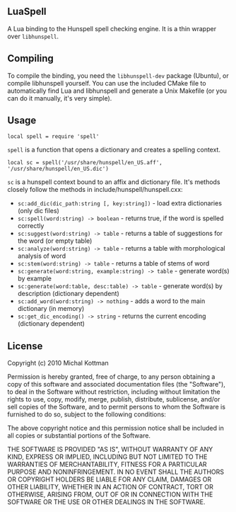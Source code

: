 LuaSpell
--------

A Lua binding to the Hunspell spell checking engine. It is a thin wrapper over `libhunspell`.

Compiling
---------

To compile the binding, you need the `libhunspell-dev` package (Ubuntu), or compile libhunspell yourself. You can use the included CMake file to automatically find Lua and libhunspell and generate a Unix Makefile (or you can do it manually, it's very simple).

Usage
-----

    local spell = require 'spell' 

`spell` is a function that opens a dictionary and creates a spelling context.

    local sc = spell('/usr/share/hunspell/en_US.aff', '/usr/share/hunspell/en_US.dic')

`sc` is a hunspell context bound to an affix and dictionary file. It's methods closely follow the methods in include/hunspell/hunspell.cxx:

* `sc:add_dic(dic_path:string [, key:string])` - load extra dictionaries (only dic files)
* `sc:spell(word:string) -> boolean`  - returns true, if the word is spelled correctly
* `sc:suggest(word:string) -> table` - returns a table of suggestions for the word (or empty table)
* `sc:analyze(word:string) -> table` - returns a table with morphological analysis of word
* `sc:stem(word:string) -> table` - returns a table of stems of word
* `sc:generate(word:string, example:string) -> table` - generate word(s) by example
* `sc:generate(word:table, desc:table) -> table` - generate word(s) by description (dictionary dependent)
* `sc:add_word(word:string) -> nothing` - adds a word to the main dictionary (in memory)
* `sc:get_dic_encoding() -> string` - returns the current encoding (dictionary dependent)

License
-------

Copyright (c) 2010 Michal Kottman

Permission is hereby granted, free of charge, to any person
obtaining a copy of this software and associated documentation
files (the "Software"), to deal in the Software without
restriction, including without limitation the rights to use,
copy, modify, merge, publish, distribute, sublicense, and/or sell
copies of the Software, and to permit persons to whom the
Software is furnished to do so, subject to the following
conditions:

The above copyright notice and this permission notice shall be
included in all copies or substantial portions of the Software.

THE SOFTWARE IS PROVIDED "AS IS", WITHOUT WARRANTY OF ANY KIND,
EXPRESS OR IMPLIED, INCLUDING BUT NOT LIMITED TO THE WARRANTIES
OF MERCHANTABILITY, FITNESS FOR A PARTICULAR PURPOSE AND
NONINFRINGEMENT. IN NO EVENT SHALL THE AUTHORS OR COPYRIGHT
HOLDERS BE LIABLE FOR ANY CLAIM, DAMAGES OR OTHER LIABILITY,
WHETHER IN AN ACTION OF CONTRACT, TORT OR OTHERWISE, ARISING
FROM, OUT OF OR IN CONNECTION WITH THE SOFTWARE OR THE USE OR
OTHER DEALINGS IN THE SOFTWARE.

